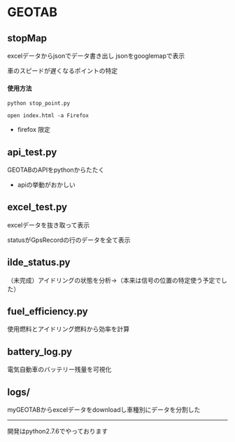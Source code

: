# GEOTAB


## stopMap

excelデータからjsonでデータ書き出し
jsonをgooglemapで表示

車のスピードが遅くなるポイントの特定

#### 使用方法

`python stop_point.py`

`open index.html -a Firefox`

* firefox 限定

## api_test.py

GEOTABのAPIをpythonからたたく

* apiの挙動がおかしい

## excel_test.py

excelデータを抜き取って表示

statusがGpsRecordの行のデータを全て表示

## ilde_status.py

（未完成）アイドリングの状態を分析→（本来は信号の位置の特定使う予定でした）

## fuel_efficiency.py

使用燃料とアイドリング燃料から効率を計算

## battery_log.py

電気自動車のバッテリー残量を可視化

## logs/

myGEOTABからexcelデータをdownloadし車種別にデータを分割した

******

開発はpython2.7.6でやっております

